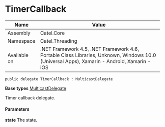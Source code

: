 

# TimerCallback

Name|Value
---|---
Assembly|Catel.Core
Namespace|Catel.Threading
Available on|.NET Framework 4.5, .NET Framework 4.6, Portable Class Libraries, Unknown, Windows 10.0 (Universal Apps), Xamarin - Android, Xamarin - iOS

```
public delegate TimerCallback : MulticastDelegate
```

**Base types**
[MulticastDelegate]()


Timer callback delegate.

#### Parameters

**state**
The state.



